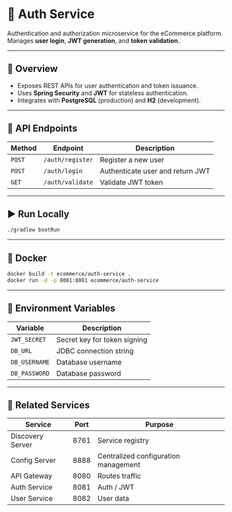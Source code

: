 # 🔐 Auth Service

Authentication and authorization microservice for the eCommerce platform.  
Manages **user login**, **JWT generation**, and **token validation**.

---

## 🧭 Overview

- Exposes REST APIs for user authentication and token issuance.
- Uses **Spring Security** and **JWT** for stateless authentication.
- Integrates with **PostgreSQL** (production) and **H2** (development).

---

## 🧪 API Endpoints

| Method | Endpoint | Description |
|---------|-----------|-------------|
| `POST` | `/auth/register` | Register a new user |
| `POST` | `/auth/login` | Authenticate user and return JWT |
| `GET` | `/auth/validate` | Validate JWT token |

---

## ▶️ Run Locally

```bash
./gradlew bootRun
```

---

## 🧱 Docker

```bash
docker build -t ecommerce/auth-service .
docker run -d -p 8081:8081 ecommerce/auth-service
```

---

## 🧰 Environment Variables

| Variable | Description |
|-----------|-------------|
| `JWT_SECRET` | Secret key for token signing |
| `DB_URL` | JDBC connection string |
| `DB_USERNAME` | Database username |
| `DB_PASSWORD` | Database password |

---

## 🧰 Related Services

| Service | Port | Purpose |
|----------|------|----------|
| Discovery Server | 8761 | Service registry |
| Config Server | 8888 | Centralized configuration management |
| API Gateway | 8080 | Routes traffic |
| Auth Service | 8081 | Auth / JWT |
| User Service | 8082 | User data |
